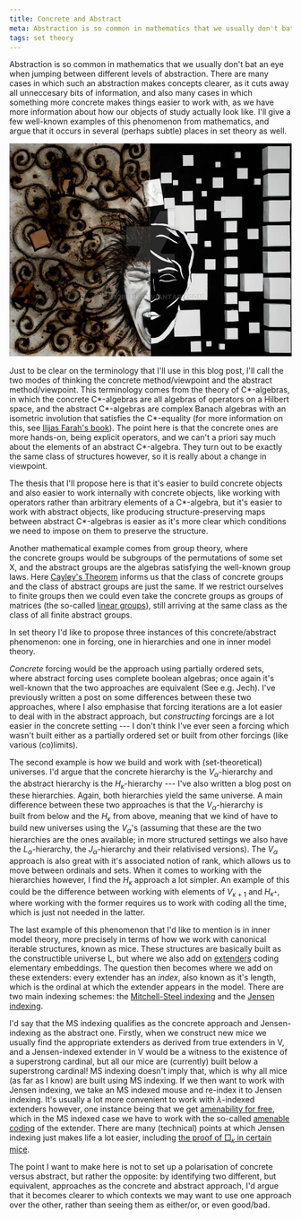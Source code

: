 ```yaml
---
title: Concrete and Abstract
meta: Abstraction is so common in mathematics that we usually don't bat an eye when jumping between different levels of abstraction. There are many cases in which such an abstraction makes concepts clearer, as it cuts away all unneccesary bits of information, and also many cases in which something more concrete makes things easier to work with, as we have more information about how our objects of study actually look like. I'll give a few well-known examples of this phenomenon from mathematics, and argue that it occurs in several (perhaps subtle) places in set theory as well.
tags: set theory
---
```


Abstraction is so common in mathematics that we usually don't bat an eye when jumping
between different levels of abstraction. There are many cases in which such an
abstraction makes concepts clearer, as it cuts away all unneccesary bits of
information, and also many cases in which something more concrete makes things easier
to work with, as we have more information about how our objects of study actually look
like. I'll give a few well-known examples of this phenomenon from mathematics, and
argue that it occurs in several (perhaps subtle) places in set theory as well.

![Art by Patrick D. Connors](/src/assets/img/concrete-and-abstract.webp)

Just to be clear on the terminology that I'll use in this blog post, I'll call the two
modes of thinking the concrete method/viewpoint and the abstract method/viewpoint. This
terminology comes from the theory of C\*-algebras, in which the concrete C\*-algebras
are all algebras of operators on a Hilbert space, and the abstract C\*-algebras are
complex Banach algebras with an isometric involution that satisfies the C\*-equality
(for more information on this, see [Ilijas Farah's
book](http://www.math.yorku.ca/~ifarah/ilijas-book.pdf)). The point here is that the
concrete ones are more hands-on, being explicit operators, and we can't a priori say
much about the elements of an abstract C\*-algebra. They turn out to be exactly the
same class of structures however, so it is really about a change in viewpoint.

The thesis that I'll propose here is that it's easier to build concrete objects and
also easier to work internally with concrete objects, like working with operators
rather than arbitrary elements of a C\*-algebra, but it's easier to work with abstract
objects, like producing structure-preserving maps between abstract C\*-algebras is
easier as it's more clear which conditions we need to impose on them to preserve the
structure.

Another mathematical example comes from group theory, where the concrete groups would
be subgroups of the permutations of some set X, and the abstract groups are the
algebras satisfying the well-known group laws. Here [Cayley's
Theorem](https://en.wikipedia.org/wiki/Cayley%27s_theorem) informs us that the class of
concrete groups and the class of abstract groups are just the same. If we restrict
ourselves to finite groups then we could even take the concrete groups as groups of
matrices (the so-called [linear groups](https://en.wikipedia.org/wiki/Linear_group)),
still arriving at the same class as the class of all finite abstract groups.

In set theory I'd like to propose three instances of this concrete/abstract phenomenon:
one in forcing, one in hierarchies and one in inner model theory.

_Concrete_ forcing would be the approach using partially ordered sets, where abstract
forcing uses complete boolean algebras; once again it's well-known that the two
approaches are equivalent (See e.g. Jech). I've previously written a post on some
differences between these two approaches, where I also emphasise that forcing
iterations are a lot easier to deal with in the abstract approach, but _constructing_
forcings are a lot easier in the concrete setting --- I don't think I've ever seen a
forcing which wasn't built either as a partially ordered set or built from other
forcings (like various (co)limits).

The second example is how we build and work with (set-theoretical) universes. I'd argue
that the concrete hierarchy is the $V_\alpha$-hierarchy and the abstract hierarchy is
the $H_\kappa$-hierarchy --- I've also written a blog post on these hierarchies. Again,
both hierarchies yield the same universe. A main difference between these two
approaches is that the $V_\alpha$-hierarchy is built from below and the $H_\kappa$ from
above, meaning that we kind of have to build new universes using the $V_\alpha$'s
(assuming that these are the two hierarchies are the ones available; in more structured
settings we also have the $L_\alpha$-hierarchy, the $J_\alpha$-hierarchy and their
relativised versions). The $V_\alpha$ approach is also great with it's associated
notion of rank, which allows us to move between ordinals and sets. When it comes to
working with the hierarchies however, I find the $H_\kappa$ approach a lot simpler. An
example of this could be the difference between working with elements of $V_{\kappa+1}$
and $H_{\kappa^+}$, where working with the former requires us to work with coding all
the time, which is just not needed in the latter.

The last example of this phenomenon that I'd like to mention is in inner model theory,
more precisely in terms of how we work with canonical iterable structures, known
as mice. These structures are basically built as the constructible universe L, but
where we also add on [extenders](<https://en.wikipedia.org/wiki/Extender_(set_theory)>)
coding elementary embeddings. The question then becomes where we add on these
extenders: every extender has an *index*, also known as it's length, which is the
ordinal at which the extender appears in the model. There are two main indexing
schemes: the [Mitchell-Steel
indexing](https://mathscinet.ams.org/mathscinet-getitem?mr=1300637) and the [Jensen
indexing](https://mathscinet.ams.org/mathscinet-getitem?mr=1876087).

I'd say that the MS indexing qualifies as the concrete approach and Jensen-indexing as
the abstract one. Firstly, when we construct new mice we usually find the appropriate
extenders as derived from true extenders in V, and a Jensen-indexed extender in V would
be a witness to the existence of a superstrong cardinal, but all our mice are
(currently) built below a superstrong cardinal! MS indexing doesn't imply that, which
is why all mice (as far as I know) are built using MS indexing. If we then want to work
with Jensen indexing, we take an MS indexed mouse and re-index it to Jensen indexing.
It's usually a lot more convenient to work with $\lambda$-indexed extenders however,
one instance being that we get [amenability for
free](https://mathscinet.ams.org/mathscinet-getitem?mr=1876087), which in the MS
indexed case we have to work with the so-called [amenable
coding](https://mathscinet.ams.org/mathscinet-getitem?mr=2768698) of the extender.
There are many (technical) points at which Jensen indexing just makes life a lot
easier, including [the proof of $\Box_\kappa$ in certain
mice](https://mathscinet.ams.org/mathscinet-getitem?mr=1860606).

The point I want to make here is not to set up a polarisation of concrete versus
abstract, but rather the opposite: by identifying two different, but equivalent,
approaches as the concrete and abstract approach, I'd argue that it becomes clearer to
which contexts we may want to use one approach over the other, rather than seeing them
as either/or, or even good/bad.
